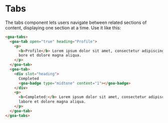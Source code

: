 # Tabs
The tabs component lets users navigate between related sections of content, displaying one section at a time.
Use it like this:
```html
<goa-tabs>
  <goa-tab open="true" heading="Profile">
    <p>
      <b>Profile</b> Lorem ipsum dolor sit amet, consectetur adipiscing elit, sed do eiusmod tempor incididunt ut
      bore et dolore magna aliqua.
    </p>
  </goa-tab>
  <goa-tab>
    <div slot="heading">
      Completed
      <goa-badge type="midtone" content="1"></goa-badge>
    </div>
    <p>
      <b>Completed:</b> Lorem ipsum dolor sit amet, consectetur adipiscing elit, sed do eiusmod tempor incididunt ut
      labore et dolore magna aliqua.
    </p>
  </goa-tab>
</goa-tabs>
```
